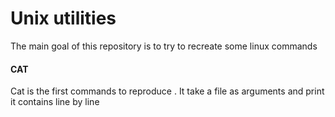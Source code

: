 # Unix utilities
The main goal of this repository is to try to recreate some linux commands

#### CAT
Cat is the first commands to reproduce . It take a file as arguments   and print it contains line by line   